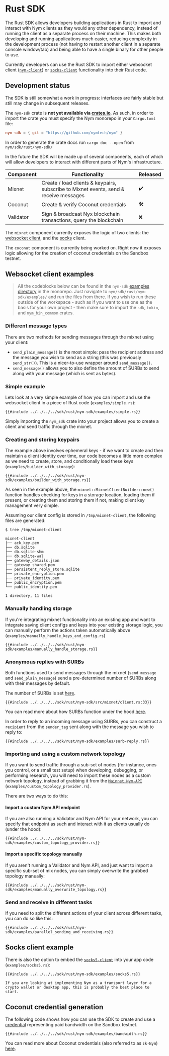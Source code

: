 # Rust SDK
The Rust SDK allows developers building applications in Rust to import and interact with Nym clients as they would any other dependency, instead of running the client as a separate process on their machine. This makes both developing and running applications much easier, reducing complexity in the development process (not having to restart another client in a separate console window/tab) and being able to have a single binary for other people to use.

Currently developers can use the Rust SDK to import either websocket client ([`nym-client`](../clients/websocket-client.md)) or [`socks-client`](../clients/socks5-client.md) functionality into their Rust code.

## Development status
The SDK is still somewhat a work in progress: interfaces are fairly stable but still may change in subsequent releases.

The `nym-sdk` crate is **not yet available via [crates.io](https://crates.io)**. As such, in order to import the crate you must specify the Nym monorepo in your `Cargo.toml` file:

```toml
nym-sdk = { git = "https://github.com/nymtech/nym" }
```

In order to generate the crate docs run `cargo doc --open` from `nym/sdk/rust/nym-sdk/`

In the future the SDK will be made up of several components, each of which will allow developers to interact with different parts of Nym's infrastructure.

| Component | Functionality                                                                         | Released |
|-----------|---------------------------------------------------------------------------------------|----------|
| Mixnet    | Create / load clients & keypairs, subscribe to Mixnet events, send & receive messages | ✔️       |
| Coconut   | Create & verify Coconut credentials                                                   | 🛠️      |
| Validator | Sign & broadcast Nyx blockchain transactions, query the blockchain                    | ❌        |

The `mixnet` component currently exposes the logic of two clients: the [websocket client](../clients/websocket-client.md), and the [socks](../clients/socks5-client.md) client.

The `coconut` component is currently being worked on. Right now it exposes logic allowing for the creation of coconut credentials on the Sandbox testnet.

## Websocket client examples
> All the codeblocks below can be found in the `nym-sdk` [examples directory](https://github.com/nymtech/nym/tree/master/sdk/rust/nym-sdk/examples) in the monorepo. Just navigate to `nym/sdk/rust/nym-sdk/examples/` and run the files from there. If you wish to run these outside of the workspace - such as if you want to use one as the basis for your own project - then make sure to import the `sdk`, `tokio`, and `nym_bin_common` crates.

### Different message types
There are two methods for sending messages through the mixnet using your client: 
* `send_plain_message()` is the most simple: pass the recipient address and the message you wish to send as a string (this was previously `send_str()`). This is a nicer-to-use wrapper around `send_message()`. 
* `send_message()` allows you to also define the amount of SURBs to send along with your message (which is sent as bytes). 

### Simple example 
Lets look at a very simple example of how you can import and use the websocket client in a piece of Rust code (`examples/simple.rs`):

```rust,noplayground
{{#include ../../../../sdk/rust/nym-sdk/examples/simple.rs}}
```

Simply importing the `nym_sdk` crate into your project allows you to create a client and send traffic through the mixnet.

### Creating and storing keypairs
The example above involves ephemeral keys - if we want to create and then maintain a client identity over time, our code becomes a little more complex as we need to create, store, and conditionally load these keys (`examples/builder_with_storage`):

```rust,noplayground
{{#include ../../../../sdk/rust/nym-sdk/examples/builder_with_storage.rs}}
```

As seen in the example above, the `mixnet::MixnetClientBuilder::new()` function handles checking for keys in a storage location, loading them if present, or creating them and storing them if not, making client key management very simple.

Assuming our client config is stored in `/tmp/mixnet-client`, the following files are generated:
```
$ tree /tmp/mixnet-client

mixnet-client
├── ack_key.pem
├── db.sqlite
├── db.sqlite-shm
├── db.sqlite-wal
├── gateway_details.json
├── gateway_shared.pem
├── persistent_reply_store.sqlite
├── private_encryption.pem
├── private_identity.pem
├── public_encryption.pem
└── public_identity.pem

1 directory, 11 files
```

### Manually handling storage
If you're integrating mixnet functionality into an existing app and want to integrate saving client configs and keys into your existing storage logic, you can manually perform the actions taken automatically above (`examples/manually_handle_keys_and_config.rs`)

```rust,noplayground
{{#include ../../../../sdk/rust/nym-sdk/examples/manually_handle_storage.rs}}
```

### Anonymous replies with SURBs
Both functions used to send messages through the mixnet (`send_message` and `send_plain_message`) send a pre-determined number of SURBs along with their messages by default.

The number of SURBs is set [here](https://github.com/nymtech/nym/blob/master/sdk/rust/nym-sdk/src/mixnet/client.rs#L33).


```rust,noplayground
{{#include ../../../../sdk/rust/nym-sdk/src/mixnet/client.rs:33}}
```

You can read more about how SURBs function under the hood [here](../architecture/traffic-flow.md#private-replies-using-surbs).

In order to reply to an incoming message using SURBs, you can construct a `recipient` from the `sender_tag` sent along with the message you wish to reply to:

```rust,noplayground
{{#include ../../../../sdk/rust/nym-sdk/examples/surb-reply.rs}}
```

### Importing and using a custom network topology
If you want to send traffic through a sub-set of nodes (for instance, ones you control, or a small test setup) when developing, debugging, or performing research, you will need to import these nodes as a custom network topology, instead of grabbing it from the [`Mainnet Nym-API`](https://validator.nymtech.net/api/swagger/index.html) (`examples/custom_topology_provider.rs`).

There are two ways to do this:

#### Import a custom Nym API endpoint
If you are also running a Validator and Nym API for your network, you can specify that endpoint as such and interact with it as clients usually do (under the hood):

```rust,noplayground
{{#include ../../../../sdk/rust/nym-sdk/examples/custom_topology_provider.rs}}
```

#### Import a specific topology manually
If you aren't running a Validator and Nym API, and just want to import a specific sub-set of mix nodes, you can simply overwrite the grabbed topology manually:

```rust,noplayground
{{#include ../../../../sdk/rust/nym-sdk/examples/manually_overwrite_topology.rs}}
```

### Send and receive in different tasks
If you need to split the different actions of your client across different tasks, you can do so like this: 

```rust, noplayground
{{#include ../../../../sdk/rust/nym-sdk/examples/parallel_sending_and_receiving.rs}}
```

## Socks client example
There is also the option to embed the [`socks5-client`](../clients/socks5-client.md) into your app code (`examples/socks5.rs`):

```rust,noplayground
{{#include ../../../../sdk/rust/nym-sdk/examples/socks5.rs}}
```

```admonish info
If you are looking at implementing Nym as a transport layer for a crypto wallet or desktop app, this is probably the best place to start.
```

## Coconut credential generation
The following code shows how you can use the SDK to create and use a [credential](../bandwidth-credentials.md) representing paid bandwidth on the Sandbox testnet.

```rust,noplayground
{{#include ../../../../sdk/rust/nym-sdk/examples/bandwidth.rs}}
```

You can read more about Coconut credentials (also referred to as `zk-Nym`) [here](../coconut.md).
